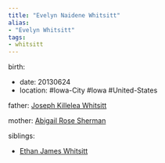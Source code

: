 ```yaml
---
title: "Evelyn Naidene Whitsitt"
alias:
- "Evelyn Whitsitt"
tags:
- whitsitt
---
```


birth:
  - date: 20130624
  - location: #Iowa-City #Iowa #United-States 

father: [Joseph Killelea Whitsitt](Joseph%20Killelea%20Whitsitt.md)

mother: [Abigail Rose Sherman](Abigail%20Rose%20Sherman.md)

siblings:
- [Ethan James Whitsitt](Ethan%20James%20Whitsitt.md)